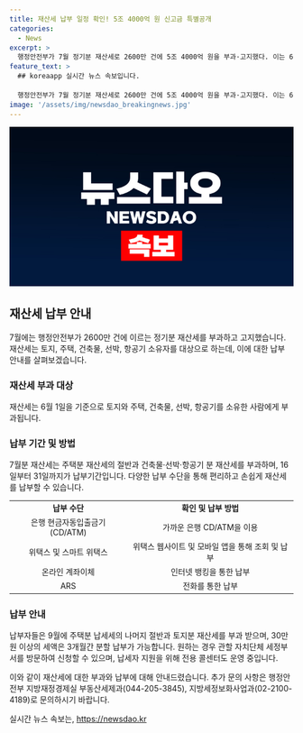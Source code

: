 ```yaml
---
title: 재산세 납부 일정 확인! 5조 4000억 원 신고금 특별공개
categories:
  - News
excerpt: >
  행정안전부가 7월 정기분 재산세로 2600만 건에 5조 4000억 원을 부과·고지했다. 이는 6월 1일 현재 토지, 주택, 건축물, 선박, 항공기를 소유한 사람들에게 채택된다. 7월분 재산세는 주택분의 절반과 다른 자산에 부과되며, 납부기간은 16일부터 31일까지이다. 행안부는 납부를 편리하게 하기 위해 다양한 결제 수단을 제공하고, 재산세 납부세액이 250만 원 이상인 납세자에게는 분할납부 기간을 3개월로 확대했다.
feature_text: >
  ## koreaapp 실시간 뉴스 속보입니다.

  행정안전부가 7월 정기분 재산세로 2600만 건에 5조 4000억 원을 부과·고지했다. 이는 6월 1일 현재 토지, 주택, 건축물, 선박, 항공기를 소유한 사람들에게 채택된다. 7월분 재산세는 주택분의 절반과 다른 자산에 부과되며, 납부기간은 16일부터 31일까지이다. 행안부는 납부를 편리하게 하기 위해 다양한 결제 수단을 제공하고, 재산세 납부세액이 250만 원 이상인 납세자에게는 분할납부 기간을 3개월로 확대했다.
image: '/assets/img/newsdao_breakingnews.jpg'
---
```


<p><img src="/assets/img/newsdao_breakingnews.jpg" alt="koreaapp 속보" /></p>

<h2 data-ke-size="size26">재산세 납부 안내</h2>

<p data-ke-size="size16">7월에는 행정안전부가 2600만 건에 이르는 정기분 재산세를 부과하고 고지했습니다. 재산세는 토지, 주택, 건축물, 선박, 항공기 소유자를 대상으로 하는데, 이에 대한 납부 안내를 살펴보겠습니다.</p>

<h3><b>재산세 부과 대상</b></h3>

<p data-ke-size="size16">재산세는 6월 1일을 기준으로 토지와 주택, 건축물, 선박, 항공기를 소유한 사람에게 부과됩니다.</p>

<h3><b>납부 기간 및 방법</b></h3>

<p data-ke-size="size16">7월분 재산세는 주택분 재산세의 절반과 건축물·선박·항공기 분 재산세를 부과하며, 16일부터 31일까지가 납부기간입니다. 다양한 납부 수단을 통해 편리하고 손쉽게 재산세를 납부할 수 있습니다.</p>

<table>
    <tr>
        <td style="text-align: center; height: 17px;"><b>납부 수단</b></td>
        <td style="text-align: center; height: 17px;"><b>확인 및 납부 방법</b></td>
    </tr>
    <tr>
        <td style="text-align: center; height: 17px;">은행 현금자동입출금기(CD/ATM)</td>
        <td style="text-align: center; height: 17px;">가까운 은행 CD/ATM을 이용</td>
    </tr>
    <tr>
        <td style="text-align: center; height: 17px;">위택스 및 스마트 위택스</td>
        <td style="text-align: center; height: 17px;">위택스 웹사이트 및 모바일 앱을 통해 조회 및 납부</td>
    </tr>
    <tr>
        <td style="text-align: center; height: 17px;">온라인 계좌이체</td>
        <td style="text-align: center; height: 17px;">인터넷 뱅킹을 통한 납부</td>
    </tr>
    <tr>
        <td style="text-align: center; height: 17px;">ARS</td>
        <td style="text-align: center; height: 17px;">전화를 통한 납부</td>
    </tr>
</table>

<h3><b>납부 안내</b></h3>

<p data-ke-size="size16">납부자들은 9월에 주택분 납세세의 나머지 절반과 토지분 재산세를 부과 받으며, 30만 원 이상의 세액은 3개월간 분할 납부가 가능합니다. 원하는 경우 관할 자치단체 세정부서를 방문하여 신청할 수 있으며, 납세자 지원을 위해 전용 콜센터도 운영 중입니다.</p>

<p data-ke-size="size16">이와 같이 재산세에 대한 부과와 납부에 대해 안내드렸습니다. 추가 문의 사항은 행정안전부 지방재정경제실 부동산세제과(044-205-3845), 지방세정보화사업과(02-2100-4189)로 문의하시기 바랍니다.</p>
실시간 뉴스 속보는, <a href="https://newsdao.kr" rel="dofollow">https://newsdao.kr</a>


